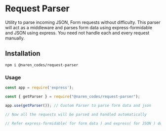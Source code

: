 # Request Parser
Utility to parse incoming JSON, Form requests without difficulty. This parser will act as a middleware and parses form data using express-formidable and JSON using express. You need not handle each and every request manually.
## Installation

```npm i @naren_codes/request-parser```

### Usage

```javascript
const app = require('express');

const { getParser } = require("@naren_codes/request-parser");

app.use(getParser()); // Custom Parser to parse form data and json

// Now all the requests will be parsed and handled automatically

// Refer express-formidable( for form data ) and express( for JSON ) documentation to use the parsed values

```